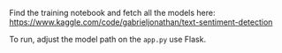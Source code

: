 Find the training notebook and fetch all the models here: https://www.kaggle.com/code/gabrieljonathan/text-sentiment-detection

To run, adjust the model path on the `app.py` use Flask.
